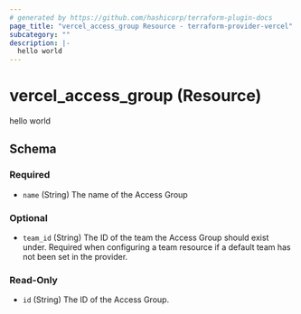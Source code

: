 ```yaml
---
# generated by https://github.com/hashicorp/terraform-plugin-docs
page_title: "vercel_access_group Resource - terraform-provider-vercel"
subcategory: ""
description: |-
  hello world
---
```


# vercel_access_group (Resource)

hello world



<!-- schema generated by tfplugindocs -->
## Schema

### Required

- `name` (String) The name of the Access Group

### Optional

- `team_id` (String) The ID of the team the Access Group should exist under. Required when configuring a team resource if a default team has not been set in the provider.

### Read-Only

- `id` (String) The ID of the Access Group.
